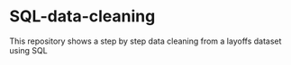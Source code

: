 # SQL-data-cleaning
This repository shows a step by step data cleaning from a layoffs dataset using SQL
